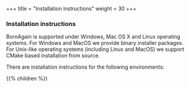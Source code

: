 +++
title = "Installation instructions"
weight = 30
+++

### Installation instructions

BornAgain is supported under Windows, Mac OS X and Linux operating systems. For Windows and MacOS we provide binary installer packages. For Unix-like operating systems (including Linux and MacOS) we support CMake based installation from source.

There are installation instructions for the following environments:

{{% children  %}}
